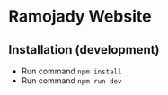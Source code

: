 # Ramojady Website

## Installation (development)

-   Run command `npm install`
-   Run command `npm run dev`